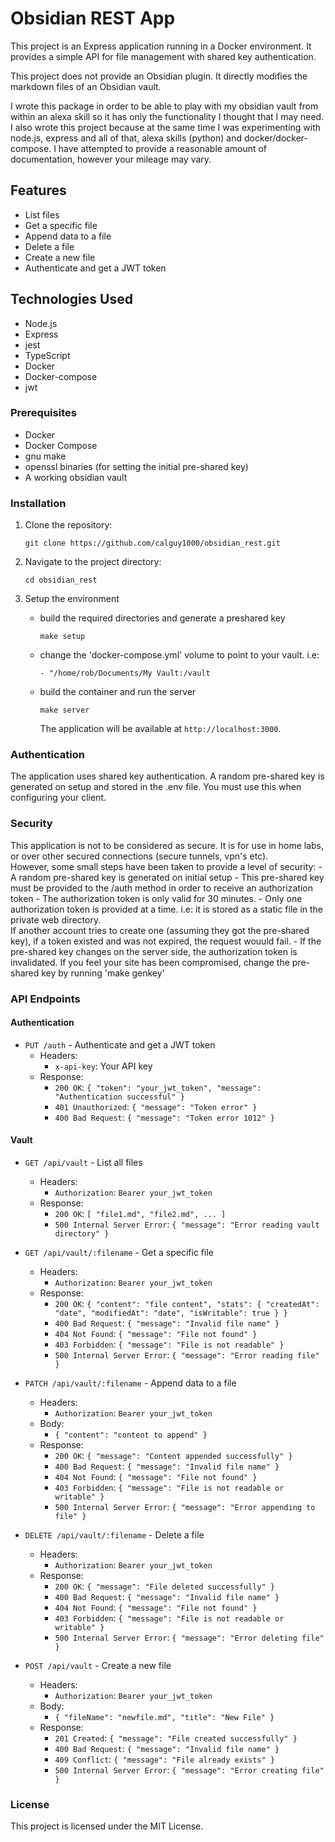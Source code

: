 # Obsidian REST App

This project is an Express application running in a Docker environment. It provides a simple API for file management with shared key authentication.

This project does not provide an Obsidian plugin.  It directly modifies the markdown files of an Obsidian vault.

I wrote this package in order to be able to play with my obsidian vault from within an alexa skill so it has only the functionality I thought that I may need.  I also wrote this project because at the same time I was experimenting with node.js, express and all of that, alexa skills (python) and
docker/docker-compose.  I have attempted to provide a reasonable amount of documentation, however your mileage may vary.

## Features

- List files
- Get a specific file
- Append data to a file
- Delete a file
- Create a new file
- Authenticate and get a JWT token

## Technologies Used

- Node.js
- Express
- jest
- TypeScript
- Docker
- Docker-compose
- jwt

### Prerequisites

- Docker
- Docker Compose
- gnu make
- openssl binaries (for setting the initial pre-shared key)
- A working obsidian vault

### Installation

1. Clone the repository:

   ```
   git clone https://github.com/calguy1000/obsidian_rest.git
   ```

2. Navigate to the project directory:

   ```
   cd obsidian_rest
   ```

3. Setup the environment

    - build the required directories and generate a preshared key
      ```
      make setup
      ```
    - change the  'docker-compose.yml' volume to point to your vault.  i.e:
      ```
      - "/home/rob/Documents/My Vault:/vault
      ```
    - build the container and run the server
      ```
      make server
      ```
        The application will be available at `http://localhost:3000`.

### Authentication

The application uses shared key authentication. A random pre-shared key is generated on setup and stored in the .env file.  You must use this when configuring your client.

### Security

This application is not to be considered as secure.  It is for use in home labs, or over other secured connections (secure tunnels, vpn's etc).  
However, some small steps have been taken to provide a level of security:
    - A random pre-shared key is generated on initial setup
    - This pre-shared key must be provided to the /auth method in order to receive an authorization token
    - The authorization token is only valid for 30 minutes.
    - Only one authorization token is provided at a time.  i.e: it is stored as a static file in the private web directory.  
      If another account tries to create one (assuming they got the pre-shared key), if a token existed and was not expired, 
      the request wouuld fail.
    - If the pre-shared key changes on the server side, the authorization token is invalidated.  If you feel your site has been
      compromised, change the pre-shared key by running 'make genkey'

### API Endpoints

#### Authentication

- `PUT /auth` - Authenticate and get a JWT token
  - Headers:
    - `x-api-key`: Your API key
  - Response:
    - `200 OK`: `{ "token": "your_jwt_token", "message": "Authentication successful" }`
    - `401 Unauthorized`: `{ "message": "Token error" }`
    - `400 Bad Request`: `{ "message": "Token error 1012" }`

#### Vault

- `GET /api/vault` - List all files
  - Headers:
    - `Authorization`: `Bearer your_jwt_token`
  - Response:
    - `200 OK`: `[ "file1.md", "file2.md", ... ]`
    - `500 Internal Server Error`: `{ "message": "Error reading vault directory" }`

- `GET /api/vault/:filename` - Get a specific file
  - Headers:
    - `Authorization`: `Bearer your_jwt_token`
  - Response:
    - `200 OK`: `{ "content": "file content", "stats": { "createdAt": "date", "modifiedAt": "date", "isWritable": true } }`
    - `400 Bad Request`: `{ "message": "Invalid file name" }`
    - `404 Not Found`: `{ "message": "File not found" }`
    - `403 Forbidden`: `{ "message": "File is not readable" }`
    - `500 Internal Server Error`: `{ "message": "Error reading file" }`

- `PATCH /api/vault/:filename` - Append data to a file
  - Headers:
    - `Authorization`: `Bearer your_jwt_token`
  - Body:
    - `{ "content": "content to append" }`
  - Response:
    - `200 OK`: `{ "message": "Content appended successfully" }`
    - `400 Bad Request`: `{ "message": "Invalid file name" }`
    - `404 Not Found`: `{ "message": "File not found" }`
    - `403 Forbidden`: `{ "message": "File is not readable or writable" }`
    - `500 Internal Server Error`: `{ "message": "Error appending to file" }`

- `DELETE /api/vault/:filename` - Delete a file
  - Headers:
    - `Authorization`: `Bearer your_jwt_token`
  - Response:
    - `200 OK`: `{ "message": "File deleted successfully" }`
    - `400 Bad Request`: `{ "message": "Invalid file name" }`
    - `404 Not Found`: `{ "message": "File not found" }`
    - `403 Forbidden`: `{ "message": "File is not readable or writable" }`
    - `500 Internal Server Error`: `{ "message": "Error deleting file" }`

- `POST /api/vault` - Create a new file
  - Headers:
    - `Authorization`: `Bearer your_jwt_token`
  - Body:
    - `{ "fileName": "newfile.md", "title": "New File" }`
  - Response:
    - `201 Created`: `{ "message": "File created successfully" }`
    - `400 Bad Request`: `{ "message": "Invalid file name" }`
    - `409 Conflict`: `{ "message": "File already exists" }`
    - `500 Internal Server Error`: `{ "message": "Error creating file" }`

### License

This project is licensed under the MIT License.